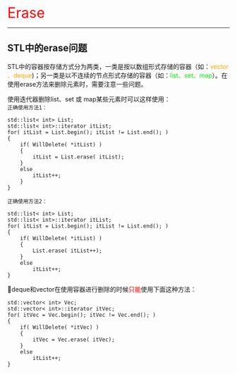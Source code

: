 <font size = 6 color = red>Erase</font>

---
## STL中的erase问题

STL中的容器按存储方式分为两类，一类是按以数组形式存储的容器（如：<font color = orange>vector 、deque</font>)；另一类是以不连续的节点形式存储的容器（如：<font color = gree>list、set、map</font>）。在使用erase方法来删除元素时，需要注意一些问题。  

使用迭代器删除list、set 或 map某些元素时可以这样使用：  
`正确使用方法1： `
```
std::list< int> List;
std::list< int>::iterator itList;
for( itList = List.begin(); itList != List.end(); )
{
	if( WillDelete( *itList) )
	{
		itList = List.erase( itList);
	}
	else
		itList++;
	}
}
```
`正确使用方法2：`
```
std::list< int> List;
std::list< int>::iterator itList;
for( itList = List.begin(); itList != List.end(); )
{
	if( WillDelete( *itList) )
	{
		List.erase( itList++);
	}
	else
		itList++;
}
```
deque和vector在使用容器进行删除的时候<font color = red>只能</font>使用下面这种方法：
```
std::vector< int> Vec;
std::vector< int>::iterator itVec;
for( itVec = Vec.begin(); itVec != Vec.end(); )
{
	if( WillDelete( *itVec) )
	{
		itVec = Vec.erase( itVec);
	}
	else
		itList++;
}
```